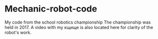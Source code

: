 # Mechanic-robot-code
My code from the school robotics championship
The championship was held in 2017. A video with my кщище is also located here for clarity of the robot's work.
